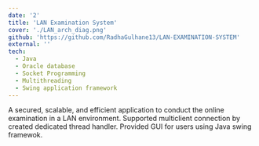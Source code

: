 ```yaml
---
date: '2'
title: 'LAN Examination System'
cover: './LAN_arch_diag.png'
github: 'https://github.com/RadhaGulhane13/LAN-EXAMINATION-SYSTEM'
external: ''
tech:
  - Java
  - Oracle database
  - Socket Programming
  - Multithreading
  - Swing application framework
---
```


A secured, scalable, and efficient application to conduct the online examination in a LAN environment. Supported multiclient connection by created dedicated thread handler. Provided GUI for users using Java swing framewok.
